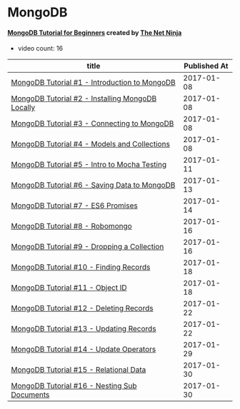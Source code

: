 # MongoDB

#### [MongoDB Tutorial for Beginners](https://www.youtube.com/playlist?list=PL4cUxeGkcC9jpvoYriLI0bY8DOgWZfi6u) created by [The Net Ninja](https://www.youtube.com/channel/UCW5YeuERMmlnqo4oq8vwUpg)

* video count: 16 

| title                                                                                           | Published At |
| ----------------------------------------------------------------------------------------------- | ------------ |
| [MongoDB Tutorial #1 - Introduction to MongoDB](https://www.youtube.com/watch?v=9OPP_1eAENg)    | 2017-01-08   |
| [MongoDB Tutorial #2 - Installing MongoDB Locally](https://www.youtube.com/watch?v=wLNL2HTvcVw) | 2017-01-08   |
| [MongoDB Tutorial #3 - Connecting to MongoDB](https://www.youtube.com/watch?v=oT2HOw3fWp4)      | 2017-01-08   |
| [MongoDB Tutorial #4 - Models and Collections](https://www.youtube.com/watch?v=gmlm7W1PZMA)     | 2017-01-08   |
| [MongoDB Tutorial #5 - Intro to Mocha Testing](https://www.youtube.com/watch?v=6JUIxSOu4Q0)     | 2017-01-11   |
| [MongoDB Tutorial #6 - Saving Data to MongoDB](https://www.youtube.com/watch?v=2oYtk83FZCA)     | 2017-01-13   |
| [MongoDB Tutorial #7 - ES6 Promises](https://www.youtube.com/watch?v=fUT4z1eQ6kM)               | 2017-01-14   |
| [MongoDB Tutorial #8 - Robomongo](https://www.youtube.com/watch?v=aPd_4hHxm4A)                  | 2017-01-16   |
| [MongoDB Tutorial #9 - Dropping a Collection](https://www.youtube.com/watch?v=5dhoyoet0Fk)      | 2017-01-16   |
| [MongoDB Tutorial #10 - Finding Records](https://www.youtube.com/watch?v=I-Kt3M8ljSE)           | 2017-01-18   |
| [MongoDB Tutorial #11 - Object ID](https://www.youtube.com/watch?v=nM9bA4NtoHY)                 | 2017-01-18   |
| [MongoDB Tutorial #12 - Deleting Records](https://www.youtube.com/watch?v=ut8oZDiGSWc)          | 2017-01-22   |
| [MongoDB Tutorial #13 - Updating Records](https://www.youtube.com/watch?v=Hu3m6gBcrnA)          | 2017-01-22   |
| [MongoDB Tutorial #14 - Update Operators](https://www.youtube.com/watch?v=DeAWKJJng30)          | 2017-01-29   |
| [MongoDB Tutorial #15 - Relational Data](https://www.youtube.com/watch?v=9JZJsChpwKs)           | 2017-01-30   |
| [MongoDB Tutorial #16 - Nesting Sub Documents](https://www.youtube.com/watch?v=1ANDrQrP0uQ)     | 2017-01-30   |